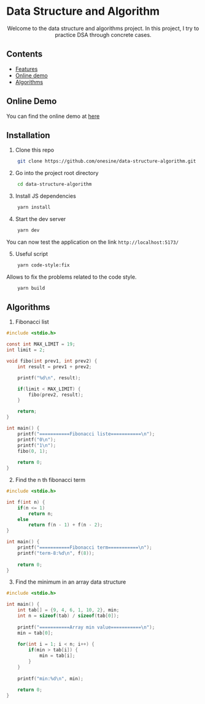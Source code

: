 # Data Structure and Algorithm

<p align="center">
Welcome to the data structure and algorithms project. In this project, I try to practice DSA through concrete cases.
</p>

## Contents

-   [Features](#online-demo)
-   [Online demo](#installation)
-   [Algorithms](#algorithms)

## Online Demo

You can find the online demo at [here](https://data-structure-algorithm-psi.vercel.app/)

## Installation

1. Clone this repo

```sh
    git clone https://github.com/onesine/data-structure-algorithm.git
```

2. Go into the project root directory

```sh
    cd data-structure-algorithm
```

3. Install JS dependencies

```sh
    yarn install
```

4. Start the dev server

```sh
    yarn dev
```

You can now test the application on the link `http://localhost:5173/`

5. Useful script

```sh
    yarn code-style:fix
```

Allows to fix the problems related to the code style.

```sh
    yarn build
```

## Algorithms

1. Fibonacci list

```c
#include <stdio.h>

const int MAX_LIMIT = 19;
int limit = 2;

void fibo(int prev1, int prev2) {
    int result = prev1 + prev2;

    printf("%d\n", result);

    if(limit < MAX_LIMIT) {
        fibo(prev2, result);
    }

    return;
}

int main() {
    printf("===========Fibonacci liste===========\n");
    printf("0\n");
    printf("1\n");
    fibo(0, 1);
    
    return 0;
}
```

2. Find the n th fibonacci term

```c
#include <stdio.h>

int f(int n) {
    if(n <= 1)
        return n;
    else
        return f(n - 1) + f(n - 2);
}

int main() {
    printf("===========Fibonacci term===========\n");
    printf("term-8:%d\n", f(8));
    
    return 0;
}
```

3. Find the minimum in an array data structure

```c
#include <stdio.h>

int main() {
    int tab[] = {9, 4, 6, 1, 10, 2}, min;
    int n = sizeof(tab) / sizeof(tab[0]);
    
    printf("===========Array min value===========\n");
    min = tab[0];
    
    for(int i = 1; i < n; i++) {
        if(min > tab[i]) {
            min = tab[i];
        }
    }
    
    printf("min:%d\n", min);
    
    return 0;
}
```
